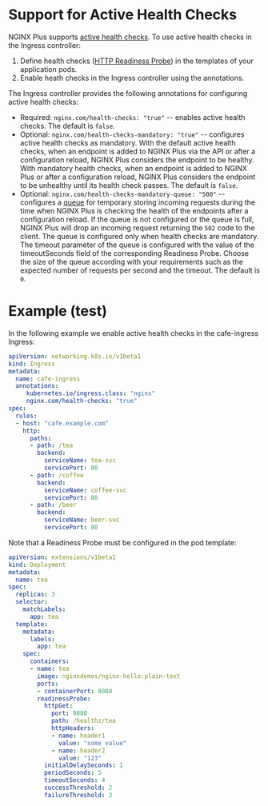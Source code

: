 # Support for Active Health Checks

NGINX Plus supports [active health checks](https://docs.nginx.com/nginx/admin-guide/load-balancer/http-health-check/#active-health-checks). To use active health checks in the Ingress controller:

1. Define health checks ([HTTP Readiness Probe](https://kubernetes.io/docs/tasks/configure-pod-container/configure-liveness-readiness-probes/#define-readiness-probes)) in the templates of your application pods.
2. Enable heath checks in the Ingress controller using the annotations.

The Ingress controller provides the following annotations for configuring active health checks:

* Required: `nginx.com/health-checks: "true"` -- enables active health checks. The default is `false`.
* Optional: `nginx.com/health-checks-mandatory: "true"` -- configures active health checks as mandatory. With the default active health checks, when an endpoint is added to NGINX Plus via the API or after a configuration reload, NGINX Plus considers the endpoint to be healthy. With mandatory health checks, when an endpoint is added to NGINX Plus or after a configuration reload, NGINX Plus considers the endpoint to be unhealthy until its health check passes. The default is `false`.
* Optional: `nginx.com/health-checks-mandatory-queue: "500"` -- configures a [queue](https://nginx.org/en/docs/http/ngx_http_upstream_module.html#queue) for temporary storing incoming requests during the time when NGINX Plus is checking the health of the endpoints after a configuration reload. If the queue is not configured or the queue is full, NGINX Plus will drop an incoming request returning the `502` code to the client. The queue is configured only when health checks are mandatory. The timeout parameter of the queue is configured with the value of the timeoutSeconds field of the corresponding Readiness Probe. Choose the size of the queue according with your requirements such as the expected number of requests per second and the timeout. The default is `0`.

# Example (test)

In the following example we enable active health checks in the cafe-ingress Ingress:
```yaml
apiVersion: networking.k8s.io/v1beta1
kind: Ingress
metadata:
  name: cafe-ingress
  annotations:
     kubernetes.io/ingress.class: "nginx"
     nginx.com/health-checks: "true"
spec:
  rules:
  - host: "cafe.example.com"
    http:
      paths:
      - path: /tea
        backend:
          serviceName: tea-svc
          servicePort: 80
      - path: /coffee
        backend:
          serviceName: coffee-svc
          servicePort: 80
      - path: /beer
        backend:
          serviceName: beer-svc
          servicePort: 80
```

Note that a Readiness Probe must be configured in the pod template:
```yaml
apiVersion: extensions/v1beta1
kind: Deployment
metadata:
  name: tea
spec:
  replicas: 3
  selector:
    matchLabels:
      app: tea
  template: 
    metadata:
      labels:
        app: tea
    spec:
      containers:
      - name: tea
        image: nginxdemos/nginx-hello:plain-text
        ports:
        - containerPort: 8080
        readinessProbe:
          httpGet:
            port: 8080
            path: /healthz/tea
            httpHeaders:
            - name: header1
              value: "some value"
            - name: header2
              value: "123"
          initialDelaySeconds: 1
          periodSeconds: 5
          timeoutSeconds: 4
          successThreshold: 2
          failureThreshold: 3
```